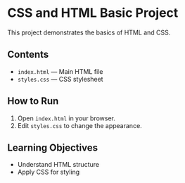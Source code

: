 # CSS and HTML Basic Project

This project demonstrates the basics of HTML and CSS.

## Contents

- `index.html` — Main HTML file
- `styles.css` — CSS stylesheet

## How to Run

1. Open `index.html` in your browser.
2. Edit `styles.css` to change the appearance.

## Learning Objectives

- Understand HTML structure
- Apply CSS for styling
